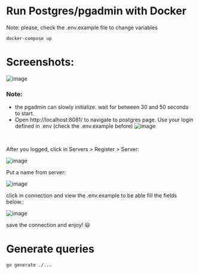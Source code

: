 # Run Postgres/pgadmin with Docker
Note: please, check the .env.example file to change variables
``` 
docker-compose up
```

# Screenshots:

![image](https://github.com/user-attachments/assets/9399692d-17c1-4425-a553-ba590868924c)

### Note: 
- the pgadmin can slowly initialize. wait for between 30 and 50 seconds to start.
- Open http://localhost:8081/ to navigate to postgres page. Use your login defined in .env (check the .env.example before)
![image](https://github.com/user-attachments/assets/e40a5305-54c6-43c8-b4f3-1f695489dabf)
<br>

After you logged, click in Servers > Register > Server:

![image](https://github.com/user-attachments/assets/d191cece-f51d-466b-85f3-6ef3f3c3e7c8)

Put a name from server:

![image](https://github.com/user-attachments/assets/c0180dc5-d907-4538-a127-f2a15285ca5e)

click in connection and view the .env.example to be able fill the fields below.:

![image](https://github.com/user-attachments/assets/ab421b83-0f4f-4e07-89a4-84c1eaca46dd)

save the connection and enjoy! 😃


# Generate queries

``` 
go generate ./...
``` 